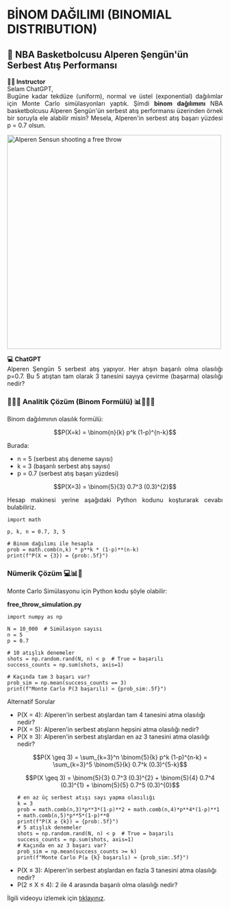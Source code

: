<h1>BİNOM DAĞILIMI (BINOMIAL DISTRIBUTION)</h1>
<h2>🏀 NBA Basketbolcusu Alperen Şengün'ün Serbest Atış Performansı</h2>

<p align="justify"><b>👨‍🏫 Instructor</b><br>Selam ChatGPT,<br>
Bugüne kadar tekdüze (uniform), normal ve üstel (exponential) dağılımlar için Monte Carlo simülasyonları yaptık. Şimdi <b>binom dağılımını</b> NBA basketbolcusu Alperen Şengün'ün serbest atış performansı üzerinden örnek bir soruyla ele alabilir misin? Mesela, Alperen'in serbest atış başarı yüzdesi p = 0.7 olsun.</p>

<img src="https://wp.clutchpoints.com/wp-content/uploads/2025/01/Rockets-center-Alperen-Sengun-shoots-free-throws.jpg" alt="Alperen Sensun shooting a free throw" width="500" height=auto>

<p align="justify"><b>💻 ChatGPT</b><br>Alperen Şengün 5 serbest atış yapıyor. Her atışın başarılı olma olasılığı p=0.7. Bu 5 atıştan tam olarak 3 tanesini sayıya çevirme (başarma) olasılığı nedir?</p>

<h3>🤔💭🧠 Analitik Çözüm (Binom Formülü) 📊🧮📝📐</h3>

<p align="justify">Binom dağılımının olasılık formülü:</p>

$$P(X=k) = \binom{n}{k} p^k (1-p)^{n-k}$$

<p align="justify">Burada:</p>
<ul>
    <li>n = 5 (serbest atış deneme sayısı)</li>
    <li>k = 3 (başarılı serbest atış sayısı)</li>
    <li>p = 0.7 (serbest atış başarı yüzdesi)</li>
</ul>

$$P(X=3) = \binom{5}{3} 0.7^3 (0.3)^{2}$$

<p align="justify">Hesap makinesi yerine aşağıdaki Python kodunu koşturarak cevabı bulabiliriz.</p>

```
import math

p, k, n = 0.7, 3, 5

# Binom dağılımı ile hesapla
prob = math.comb(n,k) * p**k * (1-p)**(n-k)
print(f"P(X = {3}) = {prob:.5f}")
```

<h3>Nümerik Çözüm 💻📊🧮</h3>

<p align="justify">Monte Carlo Simülasyonu için Python kodu şöyle olabilir:</p>

<b>free_throw_simulation.py</b>

```
import numpy as np

N = 10_000  # Simülasyon sayısı
n = 5
p = 0.7

# 10 atışlık denemeler
shots = np.random.rand(N, n) < p  # True = başarılı
success_counts = np.sum(shots, axis=1)

# Kaçında tam 3 başarı var?
prob_sim = np.mean(success_counts == 3)
print(f"Monte Carlo P(3 başarılı) ≈ {prob_sim:.5f}")
```

<p align="justify">Alternatif Sorular</p>

<ul>

<li>P(X = 4): Alperen'in serbest atışlardan tam 4 tanesini atma olasılığı nedir?</li>

<li>P(X = 5): Alperen'in serbest atışların hepsini atma olasılığı nedir?</li>

<li>P(X ≥ 3): Alperen'in serbest atışlardan en az 3 tanesini atma olasılığı nedir?</li>

$$P(X \geq 3) = \sum_{k=3}^n \binom{5}{k} p^k (1-p)^{n-k} = \sum_{k=3}^5 \binom{5}{k} 0.7^k (0.3)^{5-k}$$

$$P(X \geq 3) = \binom{5}{3} 0.7^3 (0.3)^{2} + \binom{5}{4} 0.7^4 (0.3)^{1} + \binom{5}{5} 0.7^5 (0.3)^{0}$$

```
# en az üç serbest atışı sayı yapma olasılığı
k = 3
prob = math.comb(n,3)*p**3*(1-p)**2 + math.comb(n,4)*p**4*(1-p)**1 + math.comb(n,5)*p**5*(1-p)**0
print(f"P(X ≥ {k}) = {prob:.5f}")
# 5 atışlık denemeler
shots = np.random.rand(N, n) < p  # True = başarılı
success_counts = np.sum(shots, axis=1)
# Kaçında en az 3 başarı var?
prob_sim = np.mean(success_counts >= k)
print(f"Monte Carlo P(≥ {k} başarılı) ≈ {prob_sim:.5f}")
```

<li>P(X ≤ 3): Alperen'in serbest atışlardan en fazla 3 tanesini atma olasılığı nedir?</li>

<li>P(2 ≤ X ≤ 4): 2 ile 4 arasında başarılı olma olasılığı nedir?</li>
</ul>

<p align="justify">İlgili videoyu izlemek için <a href="https://www.youtube.com/watch?v=iAxJOqpEqNA">tıklayınız</a>.</p>